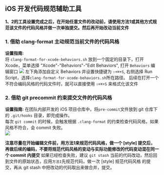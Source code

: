 iOS 开发代码规范辅助工具
---

**1、2的工具设置完成之后，在开始任意文件的改动前，请使用方法1或其他方式规范该文件的代码风格并做一次单独提交。然后再开始改动当前文件**

### 1. 借助 clang-format 主动规范当前文件的代码风格
**设置指南:**  
将 `clang-format-for-xcode-behaviors.sh` 放到一个固定的目录下，打开 Xcode，菜单选择 "Xcode"-"Behaviors"-"Edit Behaviors", 打开 `Behaviors` 编辑窗口
![](https://oadzxd0gg.bkt.clouddn.com/1483001315.png )
左下角添加自定义 Behaviors 并设置快捷键为 `⇧+⌘+S`, 右侧选择 Run Script，选择`clang-format-for-xcode-behaviors.sh`所在路径。
后续在打开一个不符合编码风格的代码文件时，就可以直接使用 `⇧+⌘+S` 来格式化该文件

### 2. 借助 git precommit 约束提交文件的代码风格
**设置指南:**
在团队内部开发的 iOS 项目仓库中，将`pre-commit`文件放到 git 仓库下的 `.git/hooks` 目录，即完成操作。  
每次 `git commit` 的时候，会触发根据 `.clang-format` 的约束检查代码风格，如果风格不符合，会 commit 失败。  
![](https://oadzxd0gg.bkt.clouddn.com/1483002377.png )

**注意尽量在开始编辑文件前，用方法1来规范代码风格，做一个 [style] 提交后，再做后续的编码，不要将规范代码风格的变动与实际功能修改的代码变动混在同一个 commit 内提交**
如果已经检查失败，建议 `git stash` 当前的代码改动，然后回到文件的原始状态，应用`方法1`先规范代码，做一次 [style] 规范代码风格 的提交，再从 git stash 中把改动的代码取出来做合并，提交。
